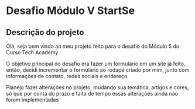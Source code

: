 # Desafio Módulo V StartSe

## Descrição do projeto

Olá, seja bem vindo ao meu projeto feito para o desafio do Módulo 5 do Curso Tech Academy

O objetivo principal do desafio era fazer um formulário em um site já feito, então, decidi incrementar o formulário ao rodapé criado por mim, junto com informações de 
contato, redes sociais e endereço.

Planejo fazer alterações no projeto, mudando sua temática, artigos e cores, só que por conta do prazo e falta de tempo essas alterações ainda não foram implementadas 

